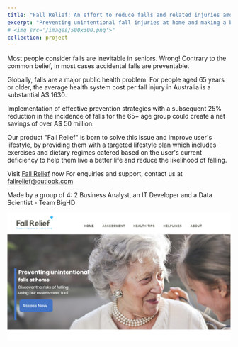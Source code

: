 ```yaml
---
title: "Fall Relief: An effort to reduce falls and related injuries among age group 65 and older"
excerpt: "Preventing unintentional fall injuries at home and making a better lifestyle"
# <img src='/images/500x300.png'>"
collection: project
---
```


Most people consider falls are inevitable in seniors. Wrong! Contrary to the common belief, in most cases accidental falls are preventable.

Globally, falls are a major public health problem.
For people aged 65 years or older, the average health system cost per fall injury in Australia is a substantial A$ 1630.

Implementation of effective prevention strategies with a subsequent 25% reduction in the incidence of falls for
the 65+ age group could create a net savings of over A$ 50 million.

Our product "Fall Relief" is born to solve this issue and improve user's lifestyle,
by providing them with a targeted lifestyle plan which includes exercises and dietary regimes catered based on the
user's current deficiency to help them live a better life and reduce the likelihood of falling.

Visit [Fall Relief](https://www.fallrelief.vision/) now
For enquiries and support, contact us at [fallrelief@outlook.com](mailto:fallrelief@outlook.com)

Made by a group of 4: 2 Business Analyst, an IT Developer and a Data Scientist - Team BigHD

<img src='/images/fall_relief.png'>

